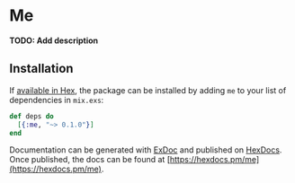 # Me

**TODO: Add description**

## Installation

If [available in Hex](https://hex.pm/docs/publish), the package can be installed
by adding `me` to your list of dependencies in `mix.exs`:

```elixir
def deps do
  [{:me, "~> 0.1.0"}]
end
```

Documentation can be generated with [ExDoc](https://github.com/elixir-lang/ex_doc)
and published on [HexDocs](https://hexdocs.pm). Once published, the docs can
be found at [https://hexdocs.pm/me](https://hexdocs.pm/me).

